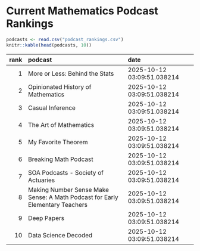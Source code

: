 # Current Mathematics Podcast Rankings


``` r
podcasts <- read.csv("podcast_rankings.csv")
knitr::kable(head(podcasts, 10))
```

| rank | podcast | date |
|---:|:---|:---|
| 1 | More or Less: Behind the Stats | 2025-10-12 03:09:51.038214 |
| 2 | Opinionated History of Mathematics | 2025-10-12 03:09:51.038214 |
| 3 | Casual Inference | 2025-10-12 03:09:51.038214 |
| 4 | The Art of Mathematics | 2025-10-12 03:09:51.038214 |
| 5 | My Favorite Theorem | 2025-10-12 03:09:51.038214 |
| 6 | Breaking Math Podcast | 2025-10-12 03:09:51.038214 |
| 7 | SOA Podcasts - Society of Actuaries | 2025-10-12 03:09:51.038214 |
| 8 | Making Number Sense Make Sense: A Math Podcast for Early Elementary Teachers | 2025-10-12 03:09:51.038214 |
| 9 | Deep Papers | 2025-10-12 03:09:51.038214 |
| 10 | Data Science Decoded | 2025-10-12 03:09:51.038214 |
